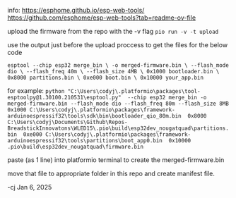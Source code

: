 
info:
https://esphome.github.io/esp-web-tools/
https://github.com/esphome/esp-web-tools?tab=readme-ov-file




upload the firmware from the repo with the -v flag
`pio run -v -t upload`

use the output just before the upload proccess to get the files for the below code

`esptool --chip esp32 merge_bin \
  -o merged-firmware.bin \
  --flash_mode dio \
  --flash_freq 40m \
  --flash_size 4MB \
  0x1000 bootloader.bin \
  0x8000 partitions.bin \
  0xe000 boot.bin \
  0x10000 your_app.bin
`

for example:
`python "C:\Users\codyj\.platformio\packages\tool-esptoolpy@1.30100.210531\esptool.py" 
--chip esp32 merge_bin -o merged-firmware.bin --flash_mode dio --flash_freq 80m --flash_size 8MB 
0x1000 C:\Users\codyj\.platformio\packages\framework-arduinoespressif32\tools\sdk\bin\bootloader_qio_80m.bin 
0x8000 C:\Users\codyj\Documents\Github\Repos-BreadstickInnovatons\WLED15\.pio\build\esp32dev_nougatquad\partitions.bin 
0xe000 C:\Users\codyj\.platformio\packages\framework-arduinoespressif32\tools\partitions\boot_app0.bin 
0x10000 .pio\build\esp32dev_nougatquad\firmware.bin `

paste (as 1 line) into platformio terminal to create the merged-firmware.bin

move that file to appropriate folder in this repo and create manifest file. 

-cj Jan 6, 2025

